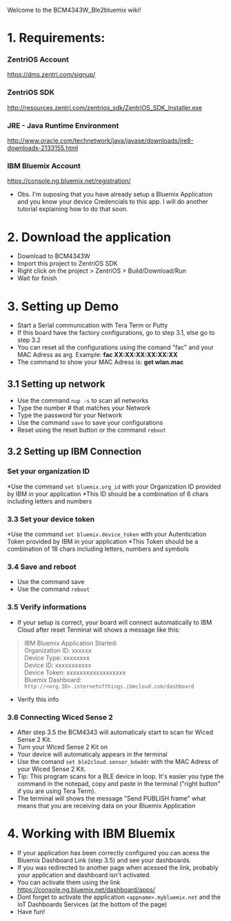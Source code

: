 Welcome to the BCM4343W_Ble2bluemix wiki!

# 1.  Requirements:

### ZentriOS Account
https://dms.zentri.com/signup/

### ZentriOS SDK
http://resources.zentri.com/zentrios_sdk/ZentriOS_SDK_Installer.exe

### JRE - Java Runtime Environment
http://www.oracle.com/technetwork/java/javase/downloads/jre8-downloads-2133155.html

### IBM Bluemix Account
https://console.ng.bluemix.net/registration/

* Obs. I'm suposing that you have already setup a Bluemix Application and you know your device Credencials to this app. I will do another tutorial explaining how to do that soon.

# 2. Download the application

* Download to BCM4343W
* Import this project to ZentriOS SDK
* Right click on the project > ZentriOS > Build/Download/Run
* Wait for finish

# 3. Setting up Demo
* Start a Serial communication with Tera Term or Putty
* If this board have the factory configurations, go to step 3.1, else go to step 3.2
* You can reset all the configurations using the comand "fac" and your MAC Adress as arg. Example: **fac XX:XX:XX:XX:XX:XX**
* The command to show your MAC Adress is: **get wlan.mac**

## 3.1 Setting up network
* Use the command `nup -s` to scan all networks
* Type the number # that matches your Network
* Type the password for your Network
* Use the command `save` to save your configurations
* Reset using the reset button or the command `reboot`

## 3.2 Setting up IBM Connection
### Set your organization ID
*Use the command `set bluemix.org_id` with your Organization ID provided by IBM in your application
*This ID should be a combination of 6 chars including letters and numbers

### 3.3 Set your device token
*Use the command `set bluemix.device_token` with your Autentication Token provided by IBM in your application
*This Token should be a combination of 18 chars including letters, numbers and symbols

### 3.4 Save and reboot
* Use the command save
* Use the command `reboot`

### 3.5 Verify informations
* If your setup is correct, your board will connect automatically to IBM Cloud after reset
Terminal will shows a message like this:   
> IBM Bluemix Application Started:  
> Organization ID: xxxxxx  
> Device Type: xxxxxxxx  
> Device ID: xxxxxxxxxxx  
> Device Token: xxxxxxxxxxxxxxxxxx  
> Bluemix Dashboard: `http://<org.ID>.internetofthings.ibmcloud.com/dashboard ` 
* Verify this info  

### 3.6 Connecting Wiced Sense 2
* After step 3.5 the BCM4343 will automaticaly start to scan for Wiced Sense 2 Kit.
* Turn your Wiced Sense 2 Kit on
* Your device will automaticaly appears in the terminal
* Use the comand `set ble2cloud.sensor_bdaddr` with the MAC Adress of your Wiced Sense 2 Kit.
* Tip: This program scans for a BLE device in loop. It's easier you type the command in the notepad, copy and paste in the terminal ("right button" if you are using Tera Term).
* The terminal will shows the message "Send PUBLISH frame" what means that you are receiving data on your Bluemix Application

# 4. Working with IBM Bluemix
* If your application has been correctly configured you can acess the Bluemix Dashboard Link (step 3.5) and see your dashboards.
* If you was redirected to another page when acessed the link, probably your application and dashboard isn't activated.
* You can activate them using the link https://console.ng.bluemix.net/dashboard/apps/
* Dont forget to activate the application `<appname>.mybluemix.net` and the IoT Dashboards Services (at the bottom of the page)
* Have fun!

